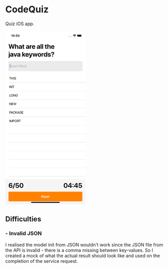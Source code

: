 # CodeQuiz

Quiz iOS app.

<img src="https://github.com/felipedelara/CodeQuiz/blob/development/Screenshot/1.png" width="250">

## Difficulties

### - Invalid JSON
 I realised the model init from JSON wouldn't work since the JSON file from the API is invalid - there is a comma missing between key-values. So I created a mock of what the actual result should look like and used on the completion of the service request.
